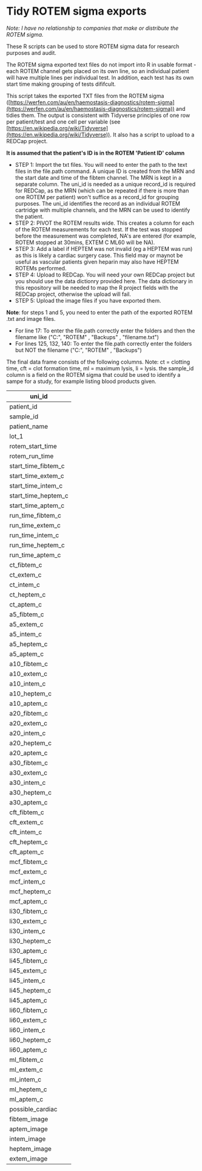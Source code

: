 # Tidy ROTEM sigma exports

*Note: I have no relationship to companies that make or distribute the ROTEM sigma.*

These R scripts can be used to store ROTEM sigma data for research purposes and audit. 


The ROTEM sigma exported text files do not import into R in usable format - each ROTEM channel gets placed on its own line, so an individual patient will have multiple lines per individual test. In addition, each test has its own start time making grouping of tests dififcult. 

This script takes the exported TXT files from the ROTEM sigma ([https://werfen.com/au/en/haemostasis-diagnostics/rotem-sigma](https://werfen.com/au/en/haemostasis-diagnostics/rotem-sigma)) and tidies them. The output is consistent with Tidyverse principles of one row per patient/test and one cell per variable (see [https://en.wikipedia.org/wiki/Tidyverse](https://en.wikipedia.org/wiki/Tidyverse)). It also has a script to upload to a REDCap project. 

  
**It is assumed that the patient's ID is in the ROTEM 'Patient ID' column**


*   STEP 1: Import the txt files. You will need to enter the path to the text files in the file.path command. A unique ID is created from the MRN and the start date and time of the fibtem channel. The MRN is kept in a separate column. The uni\_id is needed as a unique record\_id is required for REDCap, as the MRN (which can be repeated if there is more than one ROTEM per patient) won't suffice as a record\_id for grouping purposes. The uni\_id identifies the record as an individual ROTEM cartridge with multiple channels, and the MRN can be used to identify the patient. 
*   STEP 2: PIVOT the ROTEM results wide. This creates a column for each of the ROTEM measurements for each test. If the test was stopped before the measurement was completed, NA's are entered (for example, ROTEM stopped at 30mins, EXTEM C ML60 will be NA).
*   STEP 3: Add a label if HEPTEM was not invalid (eg a HEPTEM was run) as this is likely a cardiac surgery case. This field may or maynot be useful as vascular patients given heparin may also have HEPTEM ROTEMs performed. 
*   STEP 4: Upload to REDCap. You will need your own REDCap project but you should use the data dictionry provided here. The data dictionary in this repository will be needed to map the R project fields with the REDCap project, otherwise the upload will fail. 
*   STEP 5: Upload the image files if you have exported them.

  

**Note**: for steps 1 and 5, you need to enter the path of the exported ROTEM .txt and image files.

*   For line 17: To enter the file.path correctly enter the folders and then the filename like ("C:", "ROTEM" , "Backups" , "filename.txt")
*   For lines 125, 132, 140: To enter the file.path correctly enter the folders but NOT the filename ("C:", "ROTEM" , "Backups")

  

The final data frame consists of the following columns. Note: ct = clotting time, cft = clot formation time, ml = maximum lysis, li = lysis. the sample_id column is a field on the ROTEM sigma that could be used to identify a sampe for a study, for example listing blood products given. 

| uni\_id |
| --- |
| patient\_id |
| sample\_id |
| patient\_name |
| lot\_1 |
| rotem\_start\_time |
| rotem\_run\_time |
| start\_time\_fibtem\_c |
| start\_time\_extem\_c |
| start\_time\_intem\_c |
| start\_time\_heptem\_c |
| start\_time\_aptem\_c |
| run\_time\_fibtem\_c |
| run\_time\_extem\_c |
| run\_time\_intem\_c |
| run\_time\_heptem\_c |
| run\_time\_aptem\_c |
| ct\_fibtem\_c |
| ct\_extem\_c |
| ct\_intem\_c |
| ct\_heptem\_c |
| ct\_aptem\_c |
| a5\_fibtem\_c |
| a5\_extem\_c |
| a5\_intem\_c |
| a5\_heptem\_c |
| a5\_aptem\_c |
| a10\_fibtem\_c |
| a10\_extem\_c |
| a10\_intem\_c |
| a10\_heptem\_c |
| a10\_aptem\_c |
| a20\_fibtem\_c |
| a20\_extem\_c |
| a20\_intem\_c |
| a20\_heptem\_c |
| a20\_aptem\_c |
| a30\_fibtem\_c |
| a30\_extem\_c |
| a30\_intem\_c |
| a30\_heptem\_c |
| a30\_aptem\_c |
| cft\_fibtem\_c |
| cft\_extem\_c |
| cft\_intem\_c |
| cft\_heptem\_c |
| cft\_aptem\_c |
| mcf\_fibtem\_c |
| mcf\_extem\_c |
| mcf\_intem\_c |
| mcf\_heptem\_c |
| mcf\_aptem\_c |
| li30\_fibtem\_c |
| li30\_extem\_c |
| li30\_intem\_c |
| li30\_heptem\_c |
| li30\_aptem\_c |
| li45\_fibtem\_c |
| li45\_extem\_c |
| li45\_intem\_c |
| li45\_heptem\_c |
| li45\_aptem\_c |
| li60\_fibtem\_c |
| li60\_extem\_c |
| li60\_intem\_c |
| li60\_heptem\_c |
| li60\_aptem\_c |
| ml\_fibtem\_c |
| ml\_extem\_c |
| ml\_intem\_c |
| ml\_heptem\_c |
| ml\_aptem\_c |
| possible\_cardiac |
| fibtem\_image |
| aptem\_image |
| intem\_image |
| heptem\_image |
| extem\_image |
